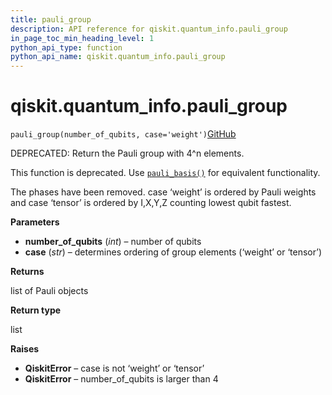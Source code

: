 ```yaml
---
title: pauli_group
description: API reference for qiskit.quantum_info.pauli_group
in_page_toc_min_heading_level: 1
python_api_type: function
python_api_name: qiskit.quantum_info.pauli_group
---
```


# qiskit.quantum\_info.pauli\_group

<span id="qiskit.quantum_info.pauli_group" />

`pauli_group(number_of_qubits, case='weight')`[GitHub](https://github.com/qiskit/qiskit/tree/stable/0.17/qiskit/quantum_info/operators/pauli.py "view source code")

DEPRECATED: Return the Pauli group with 4^n elements.

This function is deprecated. Use [`pauli_basis()`](qiskit.quantum_info.pauli_basis "qiskit.quantum_info.pauli_basis") for equivalent functionality.

The phases have been removed. case ‘weight’ is ordered by Pauli weights and case ‘tensor’ is ordered by I,X,Y,Z counting lowest qubit fastest.

**Parameters**

*   **number\_of\_qubits** (*int*) – number of qubits
*   **case** (*str*) – determines ordering of group elements (‘weight’ or ‘tensor’)

**Returns**

list of Pauli objects

**Return type**

list

**Raises**

*   **QiskitError** – case is not ‘weight’ or ‘tensor’
*   **QiskitError** – number\_of\_qubits is larger than 4

